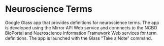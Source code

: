 Neuroscience Terms
============

Google Glass app that provides definitions for neuroscience terms. The app is developed using the Mirror API Web service and connnects to the NCBO BioPortal and Nueroscience Information Framework Web services for term definitions. The app is launched with the Glass "Take a Note" command.
